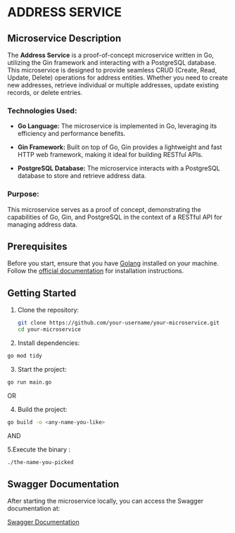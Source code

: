 # ADDRESS SERVICE

## Microservice Description

The **Address Service** is a proof-of-concept microservice written in Go, utilizing the Gin framework and interacting with a PostgreSQL database. This microservice is designed to provide seamless CRUD (Create, Read, Update, Delete) operations for address entities. Whether you need to create new addresses, retrieve individual or multiple addresses, update existing records, or delete entries.

### Technologies Used:

- **Go Language:** The microservice is implemented in Go, leveraging its efficiency and performance benefits.

- **Gin Framework:** Built on top of Go, Gin provides a lightweight and fast HTTP web framework, making it ideal for building RESTful APIs.

- **PostgreSQL Database:** The microservice interacts with a PostgreSQL database to store and retrieve address data.

### Purpose:

This microservice serves as a proof of concept, demonstrating the capabilities of Go, Gin, and PostgreSQL in the context of a RESTful API for managing address data.

## Prerequisites

Before you start, ensure that you have [Golang](https://golang.org/dl/) installed on your machine. Follow the [official documentation](https://golang.org/doc/install) for installation instructions.

## Getting Started

1. Clone the repository:

   ```bash
   git clone https://github.com/your-username/your-microservice.git
   cd your-microservice
   ```

2. Install dependencies:

```bash
go mod tidy
```

3. Start the project:

```bash
go run main.go
```

OR 

4. Build the project:

```bash
go build -o <any-name-you-like>

```

AND 

5.Execute the binary :

```bash
./the-name-you-picked
```

## Swagger Documentation

After starting the microservice locally, you can access the Swagger documentation at:

[Swagger Documentation](http://localhost:3001/swagger/index.html#/address/post_api_v1_addresses)

